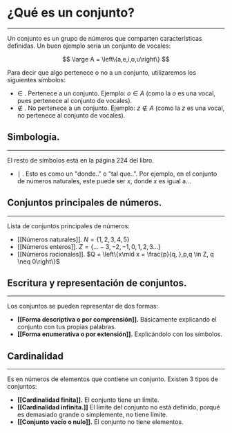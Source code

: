 # ¿Qué es un conjunto?
---
Un conjunto es un grupo de números que comparten características definidas. Un buen ejemplo sería un conjunto de vocales:

$$
\large A = \left\{a,e,i,o,u\right\}
$$

Para decir que algo pertenece o no a un conjunto, utilizaremos los siguientes símbolos:

- $\in$ . Pertenece a un conjunto. Ejemplo: $o \in A$ (como la $o$ es una vocal, pues pertenece al conjunto de vocales).
- $\notin$ . No pertenece a un conjunto. Ejemplo: $z \notin A$ (como la $z$ es una vocal, no pertenece al conjunto de vocales).

## Simbología.
---
El resto de símbolos está en la página 224 del libro.

- $\mid$ . Esto es como un "donde.." o "tal que..". Por ejemplo, en el conjunto de números naturales, este puede ser $x$, donde $x$ es igual a... 

## Conjuntos principales de números.
---
Lista de conjuntos principales de números:

- [[Números naturales]]. $N = \left\{1,2,3,4,5\right\}$ 
- [[Números enteros]]. $Z = \left\{...-3,-2,-1,0,1,2,3...\right\}$
- [[Números racionales]]. $Q = \left\{x\mid x = \frac{p}{q, },p,q \in Z, q \neq 0\right\}$

## Escritura y representación de conjuntos.
---
Los conjuntos se pueden representar de dos formas:

- **[[Forma descriptiva o por comprensión]].** Básicamente explicando el conjunto con tus propias palabras.
- **[[Forma enumerativa o por extensión]].** Explicándolo con los símbolos.

## Cardinalidad
---
Es en números de elementos que contiene un conjunto. Existen 3 tipos de conjuntos:

- **[[Cardinalidad finita]].** El conjunto tiene un límite.
- **[[Cardinalidad infinita.]]** El límite del conjunto no está definido, porqué es demasiado grande o simplemente, no tiene límite.
- **[[Conjunto vacío o nulo]].** El conjunto no tiene elementos.